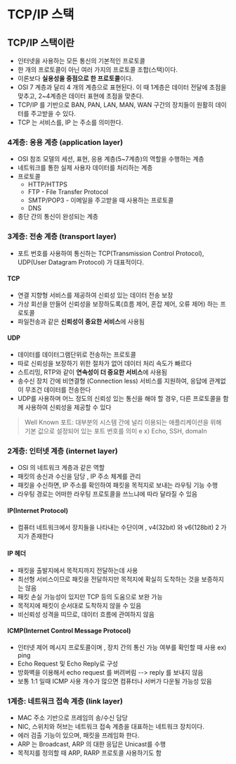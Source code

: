# TCP/IP 스택

## TCP/IP 스택이란

* 인터넷을 사용하는 모든 통신의 기본적인 프로토콜
* 한 개의 프로토콜이 아닌 여러 가지의 프로토콜 조합(스택)이다.
* 이론보다 **실용성을 중점으로 한 프로토콜**이다.
* OSI 7 계층과 달리 4 개의 계층으로 표현된다. 이 때 1계층은 데이터 전달에 초점을 맞추고, 2\~4계층은 데이터 표현에 초점을 맞춘다.
* TCP/IP 를 기반으로 BAN, PAN, LAN, MAN, WAN 구간의 장치들이 원활히 데이터를 주고받을 수 있다.
* TCP 는 서비스를, IP 는 주소를 의미한다.

### 4계층: 응용 계층 (application layer)

* OSI 참조 모델의 세션, 표현, 응용 계층(5\~7계층)의 역할을 수행하는 계층
* 네트워크를 통한 실제 사용자 데이터를 처리하는 계층
* 프로토콜
  * HTTP/HTTPS
  * FTP - File Transfer Protocol
  * SMTP/POP3 - 이메일을 주고받을 때 사용하는 프로토콜
  * DNS
* 종단 간의 통신이 완성되는 계층

### 3계층: 전송 계층 (transport layer)

* 포트 번호를 사용하여 통신하는 TCP(Transmission Control Protocol), UDP(User Datagram Protocol) 가 대표적이다.

#### TCP

* 연결 지향형 서비스를 제공하여 신뢰성 있는 데이터 전송 보장
* 가상 회선을 만들어 신뢰성을 보장하도록(흐름 제어, 혼잡 제어, 오류 제어) 하는 프로토콜
* 파일전송과 같은 **신뢰성이 중요한 서비스**에 사용됨

#### UDP

* 데이터를 데이터그램단위로 전송하는 프로토콜
* 따로 신뢰성을 보장하기 위한 절차가 없어 데이터 처리 속도가 빠르다
* 스트리밍, RTP와 같이 **연속성이 더 중요한 서비스**에 사용됨
* 송수신 장치 간에 비연결형 (Connection less) 서비스를 지원하여, 응답에 관계없이 무조건 데이터를 전송한다
* UDP를 사용하며 어느 정도의 신뢰성 있는 통신을 해야 할 경우, 다른 프로토콜을 함께 사용하여 신뢰성을 제공할 수 있다

> Well Known 포트: 대부분의 시스템 간에 널리 이용되는 애플리케이션을 위해 기본 값으로 설정되어 있는 포트 번호를 의미 e x) Echo, SSH, domaIn

### 2계층: 인터넷 계층 (internet layer)

* OSI 의 네트워크 계층과 같은 역할
* 패킷의 송신과 수신을 담당 , IP 주소 체계를 관리
* 패킷을 수신하면, IP 주소를 확인하여 패킷을 목적지로 보내는 라우팅 기능 수행
* 라우팅 경로는 어떠한 라우팅 프로토콜을 쓰느냐에 따라 달라질 수 있음

#### IP(Internet Protocol)

* 컴퓨터 네트워크에서 장치들을 나타내는 수단이며 , v4(32bit) 와 v6(128bit) 2 가지가 존재한다

#### IP 헤더

* 패킷을 출발지에서 목적지까지 전달하는데 사용
* 최선형 서비스이므로 패킷을 전달하지만 목적지에 확실히 도착하는 것을 보증하지는 않음
* 패킷 손실 가능성이 있지만 TCP 등의 도움으로 보완 가능
* 목적지에 패킷이 순서대로 도착하지 않을 수 있음
* 비신뢰성 성격을 띠므로, 데이터 흐름에 관여하지 않음

#### ICMP(Internet Control Message Protocol)

* 인터넷 제어 메시지 프로토콜이며 , 장치 간의 통신 가능 여부를 확인할 때 사용 ex) ping
* Echo Request 및 Echo Reply로 구성
* 방화벽을 이용해서 echo request 를 버려버림 --> reply 를 보내지 않음
* 보통 1:1 일때 ICMP 사용 개수가 많으면 컴퓨터나 서버가 다운될 가능성 있음

### 1계층: 네트워크 접속 계층 (link layer)

* MAC 주소 기반으로 프레임의 송/수신 담당
* NIC, 스위치와 허브는 네트워크 접속 계층을 대표하는 네트워크 장치이다.
* 에러 검출 기능이 있으며, 패킷을 프레임화 한다.
* ARP 는 Broadcast, ARP 의 대한 응답은 Unicast를 수행
* 목적지를 정의할 때 ARP, RARP 프로토콜 사용하기도 함
